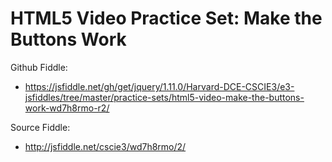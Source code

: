 # HTML5 Video Practice Set: Make the Buttons Work

Github Fiddle:
- https://jsfiddle.net/gh/get/jquery/1.11.0/Harvard-DCE-CSCIE3/e3-jsfiddles/tree/master/practice-sets/html5-video-make-the-buttons-work-wd7h8rmo-r2/

Source Fiddle:
- http://jsfiddle.net/cscie3/wd7h8rmo/2/


